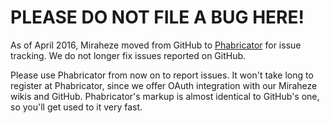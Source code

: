 # PLEASE DO NOT FILE A BUG HERE!

As of April 2016, Miraheze moved from GitHub to [Phabricator](https://phabricator.miraheze.org) for issue tracking. We do not longer fix issues reported on GitHub.

Please use Phabricator from now on to report issues. It won't take long to register at Phabricator, since we offer OAuth integration with our Miraheze wikis and GitHub. Phabricator's markup is almost identical to GitHub's one, so you'll get used to it very fast.
